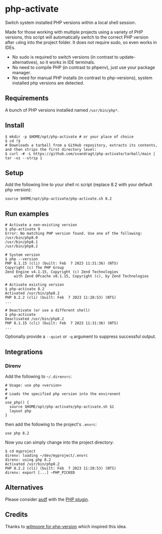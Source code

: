 # php-activate
Switch system installed PHP versions within a local shell session.

Made for those working with multiple projects using a variety of PHP versions, this script will automatically switch to the correct PHP version after `cd`ing into the project folder. It does not require sudo, so even works in IDEs.

* No sudo is required to switch versions (in contrast to update-alternatives), so it works in IDE terminals.
* No need to compile PHP (in contrast to phpenv), just use your package manager. 
* No need for manual PHP installs (in contrast to php-versions), system installed php versions are detected.

## Requirements

A bunch of PHP versions installed named `/usr/bin/php*`.

## Install

```shell
$ mkdir -p $HOME/opt/php-activate # or your place of choice
$ cd !$
# Downloads a tarball from a GitHub repository, extracts its contents, and then strips the first directory level:
$ curl -# -L https://github.com/svandragt/php-activate/tarball/main | tar -xz --strip 1
```

## Setup

Add the following line to your shell rc script (replace 8.2 with your default php version):

```
source $HOME/opt/php-activate/php-activate.sh 8.2
```


## Run examples

```shell
# Activate a non-existing version
$ php-activate 9
Error: No matching PHP version found. Use one of the following:
/usr/bin/php8.0
/usr/bin/php8.1
/usr/bin/php8.2

# System version
$ php --version
PHP 8.1.15 (cli) (built: Feb  7 2023 11:31:36) (NTS)
Copyright (c) The PHP Group
Zend Engine v4.1.15, Copyright (c) Zend Technologies
    with Zend OPcache v8.1.15, Copyright (c), by Zend Technologies
    
# Activate existing version
$ php-activate 8.2
Activated /usr/bin/php8.2
PHP 8.2.2 (cli) (built: Feb  7 2023 11:28:53) (NTS)
...

# Deactivate (or use a different shell)
$ php-activate
Deactivated /usr/bin/php8.2
PHP 8.1.15 (cli) (built: Feb  7 2023 11:31:36) (NTS)
...
```

Optionally provide a `--quiet` or `-q` argument to suppress successful output.

## Integrations

### Direnv

Add the following to `~/.direnvrc`:

```
# Usage: use php <version>
#
# Loads the specified php version into the environent
#
use_php() {
  source $HOME/opt/php-activate/php-activate.sh $1
  layout php
}
```

then add the following to the project's `.envrc`:
```
use php 8.2
```
Now you can simply change into the project directory:

```shell
$ cd myproject
direnv: loading ~/dev/myproject/.envrc
direnv: using php 8.2
Activated /usr/bin/php8.2
PHP 8.2.2 (cli) (built: Feb  7 2023 11:28:53) (NTS)
direnv: export [...] ~PHP_PICKED
```

## Alternatives

Please consider [asdf](https://asdf-vm.com/) with the [PHP plugin](https://github.com/asdf-community/asdf-php).


## Credits

Thanks to [wilmoore for php-version](https://github.com/wilmoore/php-version) which inspired this idea.
